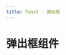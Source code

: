 ```yaml
---
title: Toast - 弹出框
---
```

# 弹出框组件

<ClientOnly>
  <toast-demo-1/>
  <toast-demo-2/>
  <toast-demo-3/>
</ClientOnly>